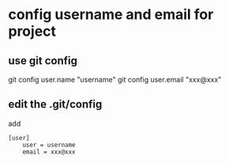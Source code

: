 # config username and email for project
## use git config 
git config user.name "username"
git config user.email "xxx@xxx"
## edit the .git/config
add 
```
[user]
	user = username
	email = xxx@xxx
```
